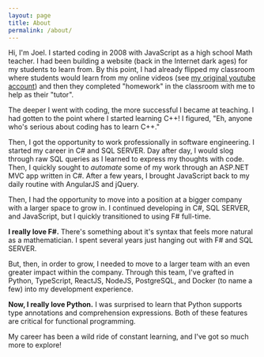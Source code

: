 ```yaml
---
layout: page
title: About
permalink: /about/
---
```


Hi, I'm Joel. I started coding in 2008 with JavaScript as a high school Math teacher.  I had been building a website (back in the Internet dark ages) for my students to learn from.  By this point, I had already flipped my classroom where students would learn from my online videos (see [my original youtube account](https://www.youtube.com/user/joelvandiver)) and then they completed "homework" in the classroom with me to help as their "tutor".  

The deeper I went with coding, the more successful I became at teaching.  I had gotten to the point where I started learning C++!  I figured, "Eh, anyone who's serious about coding has to learn C++."  

Then, I got the opportunity to work professionally in software engineering.  I started my career in C# and SQL SERVER.  Day after day, I would slog through raw SQL queries as I learned to express my thoughts with code.  Then, I quickly sought to *automate* some of my work through an ASP.NET MVC app written in C#. After a few years, I brought JavaScript back to my daily routine with AngularJS and jQuery.  

Then, I had the opportunity to move into a position at a bigger company with a larger space to grow in.  I continued developing in C#, SQL SERVER, and JavaScript, but I quickly transitioned to using F# full-time.  

**I really love F#.**  There's something about it's syntax that feels more natural as a mathematician.  I spent several years just hanging out with F# and SQL SERVER.

But, then, in order to grow, I needed to move to a larger team with an even greater impact within the company.  Through this team, I've grafted in Python, TypeScript, ReactJS, NodeJS, PostgreSQL, and Docker (to name a few) into my development experience.  

**Now, I really love Python.**  I was surprised to learn that Python supports type annotations and comprehension expressions.  Both of these features are critical for functional programming.

My career has been a wild ride of constant learning, and I've got so much more to explore!